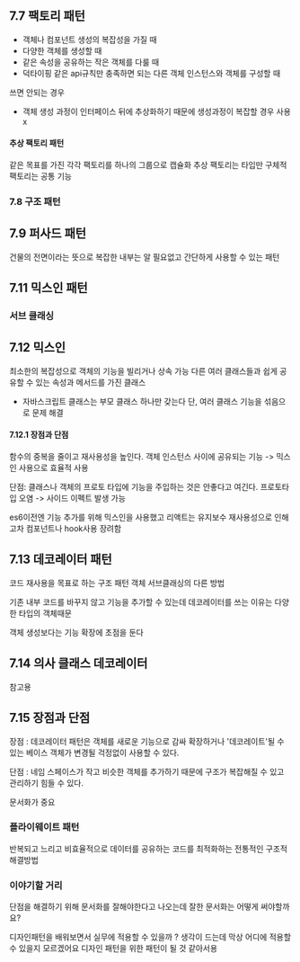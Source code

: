 ## 7.7 팩토리 패턴

-   객체나 컴포넌트 생성의 복잡성을 가질 때
-   다양한 객체를 생성할 때
-   같은 속성을 공유하는 작은 객체를 다룰 때
-   덕타이핑 같은 api규칙만 충족하면 되는 다른 객체 인스턴스와 객체를 구성할 때

쓰면 안되는 경우
- 객체 생성 과정이 인터페이스 뒤에 추상화하기 때문에 생성과정이 복잡할 경우 사용 x

#### 추상 팩토리 패턴

같은 목표를 가진 각각 팩토리를 하나의 그룹으로 캡슐화
추상 팩토리는 타입만 구체적 팩토리는 공통 기능

### 7.8 구조 패턴

## 7.9 퍼사드 패턴

건물의 전면이라는 뜻으로 복잡한 내부는 알 필요없고 간단하게 사용할 수 있는 패턴

## 7.11 믹스인 패턴

### 서브 클래싱

## 7.12 믹스인

최소한의 복잡성으로 객체의 기능을 빌리거나 상속 가능
다른 여러 클래스들과 쉽게 공유할 수 있는 속성과 메서드를 가진 클래스

-   자바스크립트 클래스는 부모 클래스 하나만 갖는다
    단, 여러 클래스 기능을 섞음으로 문제 해결

#### 7.12.1 장점과 단점

함수의 중복을 줄이고 재사용성을 높인다.
객체 인스턴스 사이에 공유되는 기능 -> 믹스인 사용으로 효율적 사용

단점: 클래스나 객체의 프로토 타입에 기능을 주입하는 것은 안좋다고 여긴다. 프로토타입 오염 -> 사이드 이펙트 발생 가능

es6이전엔 기능 추가를 위해 믹스인을 사용했고
리액트는 유지보수 재사용성으로 인해 고차 컴포넌트나 hook사용 장려함

## 7.13 데코레이터 패턴

코드 재사용을 목표로 하는 구조 패턴
객체 서브클래싱의 다른 방법

기존 내부 코드를 바꾸지 않고 기능을 추가할 수 있는데
데코레이터를 쓰는 이유는 다양한 타입의 객체때문

객체 생성보다는 기능 확장에 초점을 둔다

## 7.14 의사 클래스 데코레이터

참고용

## 7.15 장점과 단점

장점 : 데코레이터 패턴은 객체를 새로운 기능으로 감싸 확장하거나 '데코레이트'될 수 있는 베이스 객체가 변경될 걱정없이 사용할 수 있다.

단점 : 네임 스페이스가 작고 비슷한 객체를 추가하기 때문에 구조가 복잡해질 수 있고 관리하기 힘들 수 있다.

문서화가 중요

### 플라이웨이트 패턴

반복되고 느리고 비효율적으로 데이터를 공유하는 코드를 최적화하는 전통적인 구조적 해결방법



### 이야기할 거리

단점을 해결하기 위해 문서화를 잘해야한다고 나오는데 잘한 문서화는 어떻게 써야할까요?

디자인패턴을 배워보면서 실무에 적용할 수 있을까 ? 생각이 드는데 막상 어디에 적용할 수 있을지 모르겠어요 디자인 패턴을 위한 패턴이 될 것 같아서용